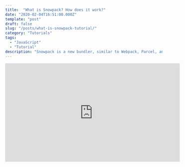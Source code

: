 ```yaml
---
title:  "What is Snowpack? How does it work?"
date: "2020-02-04T16:51:00.000Z"
template: "post"
draft: false
slug: "/posts/what-is-snowpack-tutorial/"
category: "Tutorials"
tags:
  - "JavaScript"
  - "Tutorial"
description: "Snowpack is a new bundler, similar to Webpack, Parcel, and Rollup, but with some important differences."
---
```


<iframe width="560" height="315" src="https://www.youtube.com/embed/nbwt3A9RzNw" frameborder="0" allow="accelerometer; autoplay; encrypted-media; gyroscope; picture-in-picture" allowfullscreen></iframe>
